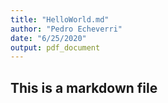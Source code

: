 ```yaml
---
title: "HelloWorld.md"
author: "Pedro Echeverri"
date: "6/25/2020"
output: pdf_document
---
```



## This is a markdown file


